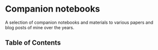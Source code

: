 # Companion notebooks

A selection of companion notebooks and materials to various papers and blog posts of mine over the years.

## Table of Contents

